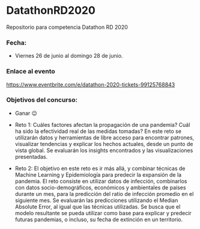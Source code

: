 # DatathonRD2020
Repositorio para competencia Datathon RD 2020

### Fecha:
* Viernes 26 de junio al domingo 28 de junio.

### Enlace al evento
https://www.eventbrite.com/e/datathon-2020-tickets-99125768843

### Objetivos del concurso:

* Ganar 😉
* Reto 1:
Cuáles factores afectan la propagación de una pandemia? Cuál ha sido la efectividad real de las medidas tomadas? En este reto se utilizarán datos y herramientas de libre acceso para encontrar patrones, visualizar tendencias y explicar los hechos actuales, desde un punto de vista global. Se evaluarán los insights encontrados y las visualizaciones presentadas.

* Reto 2:
El objetivo en este reto es ir más allá, y combinar técnicas de Machine Learning y Epidemiología para predecir la expansión de la pandemia. El reto consiste en utilizar datos de infección, combinarlos con datos socio-demográficos, económicos y ambientales de países durante un mes, para la predicción del ratio de infección promedio en el siguiente mes. Se evaluarán las predicciones utilizando el Median Absolute Error, al igual que las técnicas utilizadas. Se busca que el modelo resultante se pueda utilizar como base para explicar y predecir futuras pandemias, o incluso, su fecha de extinción en un territorio.
